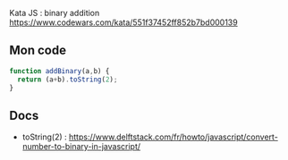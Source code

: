 Kata JS : binary addition https://www.codewars.com/kata/551f37452ff852b7bd000139

## Mon code
```js
function addBinary(a,b) {
  return (a+b).toString(2);
}
```

## Docs
- toString(2) : https://www.delftstack.com/fr/howto/javascript/convert-number-to-binary-in-javascript/
